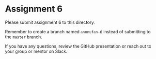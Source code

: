 # Assignment 6

Please submit assignment 6 to this directory.

Remember to create a branch named `annnufan-6` 
instead of submitting to the `master` branch.

If you have any questions, review the GitHub presentation or reach
out to your group or mentor on Slack.
